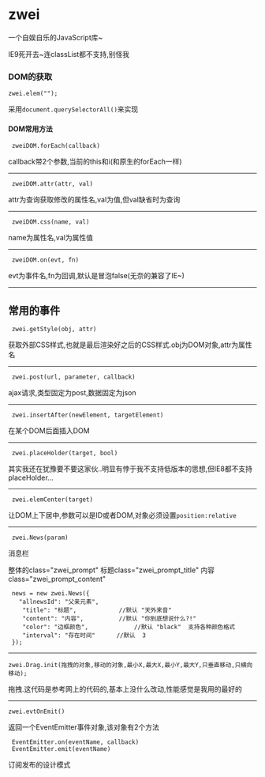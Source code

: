 zwei
====
一个自娱自乐的JavaScript库~

IE9死开去~连classList都不支持,别怪我

### DOM的获取

    zwei.elem("");

采用`document.querySelectorAll()`来实现

#### DOM常用方法

     zweiDOM.forEach(callback)
callback带2个参数,当前的this和i(和原生的forEach一样)
***
     zweiDOM.attr(attr, val)
attr为查询获取修改的属性名,val为值,但val缺省时为查询
***
     zweiDOM.css(name, val)
name为属性名,val为属性值
***
     zweiDOM.on(evt, fn)
evt为事件名,fn为回调,默认是冒泡false(无奈的兼容了IE~)
***


## 常用的事件

     zwei.getStyle(obj, attr)
获取外部CSS样式,也就是最后渲染好之后的CSS样式.obj为DOM对象,attr为属性名
***
     zwei.post(url, parameter, callback)
ajax请求,类型固定为post,数据固定为json
***
     zwei.insertAfter(newElement, targetElement)
在某个DOM后面插入DOM
***
     zwei.placeHolder(target, bool)
其实我还在犹豫要不要这家伙..明显有悖于我不支持低版本的思想,但IE8都不支持placeHolder...
***
     zwei.elemCenter(target)
让DOM上下居中,参数可以是ID或者DOM,对象必须设置`position:relative`
***
     zwei.News(param)
消息栏  

整体的class="zwei_prompt"  标题class="zwei_prompt_title" 内容class="zwei_prompt_content"

     news = new zwei.News({
       "allnewsId": "父亲元素",
        "title": "标题",            //默认 "天外来音"
        "content": "内容",          //默认 "你到底想说什么?!"
        "color": "边框颜色",             //默认 "black"  支持各种颜色格式
        "interval": "存在时间"      //默认  3
     });
***
    zwei.Drag.init(拖拽的对象,移动的对象,最小X,最大X,最小Y,最大Y,只垂直移动,只横向移动);
拖拽.这代码是参考网上的代码的,基本上没什么改动,性能感觉是我用的最好的
***
    zwei.evtOnEmit()
返回一个EventEmitter事件对象,该对象有2个方法

     EventEmitter.on(eventName, callback)
     EventEmitter.emit(eventName)
订阅发布的设计模式

